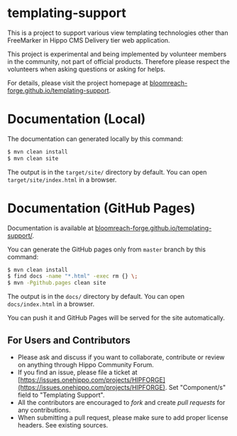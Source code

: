 # templating-support

This is a project to support various view templating technologies other than FreeMarker
in Hippo CMS Delivery tier web application.

This project is experimental and being implemented by volunteer members in the community, not part of official products.
Therefore please respect the volunteers when asking questions or asking for helps.

For details, please visit the project homepage at [bloomreach-forge.github.io/templating-support](https://bloomreach-forge.github.io/templating-support/).

# Documentation (Local)

The documentation can generated locally by this command:

```bash
$ mvn clean install
$ mvn clean site
```

The output is in the ```target/site/``` directory by default. You can open ```target/site/index.html``` in a browser.

# Documentation (GitHub Pages)

Documentation is available at [bloomreach-forge.github.io/templating-support/](https://bloomreach-forge.github.io/templating-support/).

You can generate the GitHub pages only from ```master``` branch by this command:

```bash
$ mvn clean install
$ find docs -name "*.html" -exec rm {} \;
$ mvn -Pgithub.pages clean site
```

The output is in the ```docs/``` directory by default. You can open ```docs/index.html``` in a browser.

You can push it and GitHub Pages will be served for the site automatically.

## For Users and Contributors

- Please ask and discuss if you want to collaborate, contribute or review on anything through Hippo Community Forum.
- If you find an issue, please file a ticket at [https://issues.onehippo.com/projects/HIPFORGE](https://issues.onehippo.com/projects/HIPFORGE).
  Set "Component/s" field to "Templating Support".
- All the contributors are encouraged to *fork* and create *pull requests* for any contributions.
- When submitting a pull request, please make sure to add proper license headers. See existing sources.

